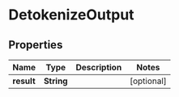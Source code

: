 

# DetokenizeOutput

## Properties

Name | Type | Description | Notes
------------ | ------------- | ------------- | -------------
**result** | **String** |  |  [optional]



